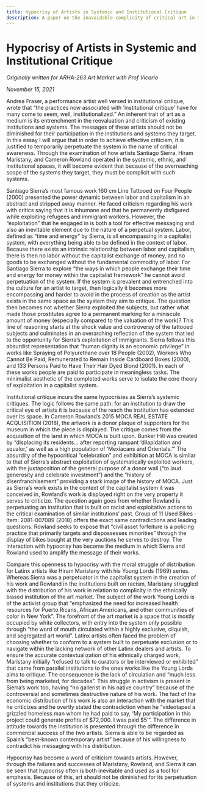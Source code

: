 ```yaml
---
title: Hypocrisy of Artists in Systemic and Institutional Critique
description: A paper on the inavoidable complicity of critical art in the systems they target.
---
```


# Hypocrisy of Artists in Systemic and Institutional Critique

*Originally written for ARHA-263 Art Market with Prof Vicario*

*November 15, 2021*

Andrea Fraser, a performance artist well versed in institutional critique, wrote that “the practices now associated with ‘institutional critique’ have for many come to seem, well, institutionalized.” An inherent trait of art as a medium is its entrenchment in the reevaluation and criticism of existing institutions and systems. The messages of these artists should not be diminished for their participation in the institutions and systems they target. In this essay I will argue that in order to achieve effective criticism, it is justified to temporarily perpetuate the system in the name of critical awareness. Through the examination of how artists Santiago Sierra, Hiram Maristany, and Cameron Rowland operated in the systemic, ethnic, and institutional spaces, it will become evident that because of the overreaching scope of the systems they target, they must be complicit with such systems.

Santiago Sierra’s most famous work 160 cm Line Tattooed on Four People (2000) presented the power dynamic between labor and capitalism in an abstract and stripped away manner. He faced criticism regarding his work with critics saying that it is inhumane and that he permanently disfigured while exploiting refugees and immigrant workers. However, the “exploitation” that he engaged in is both a tool for effective messaging and also an inevitable element due to the nature of a perpetual system. Labor, defined as “time and energy” by Sierra, is all encompassing in a capitalist system, with everything being able to be defined in the context of labor. Because there exists an intrinsic relationship between labor and capitalism, there is then no labor without the capitalist exchange of money, and no goods to be exchanged without the fundamental commodity of labor. For Santiago Sierra to explore “the ways in which people exchange their time and energy for money within the capitalist framework” he cannot avoid perpetuation of the system. If the system is prevalent and entrenched into the culture for an artist to target, then logically it becomes more encompassing and harder to avoid in the process of creation as the artist exists in the same space as the system they aim to critique. The question then becomes not whether Sierra exploited the subjects, but rather what made those prostitutes agree to a permanent marking for a miniscule amount of money (especially compared to the valuation of the work)? This line of reasoning starts at the shock value and controversy of the tattooed subjects and culminates in an overarching reflection of the system that led to the opportunity for Sierra’s exploitation of immigrants. Sierra follows this absurdist representation that “human dignity is an economic privilege” in works like Spraying of Polyurethane over 18 People (2002), Workers Who Cannot Be Paid, Remunerated to Remain Inside Cardboard Boxes (2000), and 133 Persons Paid to Have Their Hair Dyed Blond (2001). In each of these works people are paid to participate in meaningless tasks. The minimalist aesthetic of the completed works serve to isolate the core theory of exploitation in a capitalist system.

Institutional critique incurs the same hypocrisies as Sierra’s systemic critiques. The logic follows the same path: for an institution to draw the critical eye of artists it is because of the reach the institution has extended over its space. In Cameron Rowland’s 2015 MOCA REAL ESTATE ACQUISITION (2018), the artwork is a donor plaque of supporters for the museum in which the piece is displayed. The critique comes from the acquisition of the land in which MOCA is built upon. Bunker Hill was created by “displacing its residents… after reporting rampant ‘dilapidation and squalor,’ as well as a high population of ‘Mexiacans and Orientals.’” The absurdity of the hypocritical “celebration” and exhibition at MOCA is similar to that of Sierra’s abstract exploitation of systematically exploited workers, with the juxtaposition of the general purpose of a donor wall (“to laud generosity and celebrate investment”) and the “history of disenfranchisement” providing a stark image of the history of MOCA. Just as Sierra’s work exists in the context of the capitalist system it was conceived in, Rowland’s work is displayed right on the very property it serves to criticize. The question again goes from whether Rowland is perpetuating an institution that is built on racist and exploitative actions to the critical examination of similar institutions’ past. Group of 11 Used Bikes - Item: 2081-007089 (2018) offers the exact same contradictions and leading questions. Rowland seeks to expose that “civil asset forfeiture is a policing practice that primarily targets and dispossesses minorities” through the display of bikes bought at the very auctions he serves to destroy. The interaction with hypocrisy has become the medium in which Sierra and Rowland used to amplify the message of their works.

Compare this openness to hypocrisy with the moral struggle of distribution for Latinx artists like Hiram Maristany with his Young Lords (1969) series. Whereas Sierra was a perpetuator in the capitalist system in the creation of his work and Rowland in the institutions built on racism, Maristany struggled with the distribution of his work in relation to complicity in the ethnically biased institution of the art market. The subject of the work Young Lords is of the activist group that “emphasized the need for increased health resources for Puerto Ricans, African Americans, and other communities of color in New York”. The forefront of the art market is a space that is mostly occupied by white collectors, with entry into the system only possible through “the word of mouth circulated within a highly exclusive, cliquish, and segregated art world”. Latinx artists often faced the problem of choosing whether to conform to a system built to perpetuate exclusion or to navigate within the lacking network of other Latinx dealers and artists. To ensure the accurate contextualization of his ethnically charged work, Maristany initially “refused to talk to curators or be interviewed or exhibited” that came from parallel institutions to the ones works like the Young Lords aims to critique. The consequence is the lack of circulation and “much less from being marketed, for decades”. This struggle in activism is present in Sierra’s work too, having “no gallerist in his native country” because of the controversial and sometimes destructive nature of his work. The fact of the economic distribution of his work is also an interaction with the market that he criticizes and he overtly stated the contradiction when he “videotaped a grizzled homeless man whom he had paid to say, ‘My participation in this project could generate profits of $72,000. I was paid $5’”. The difference in attitude towards the institution is presented through the difference in commercial success of the two artists. Sierra is able to be regarded as Spain’s “best-known contemporary artist” because of his willingness to contradict his messaging with his distribution.

​Hypocrisy has become a word of criticism towards artists. However, through the failures and successes of Maristany, Rowland, and Sierra it can be seen that hypocrisy often is both inevitable and used as a tool for emphasis. Because of this, art should not be diminished for its perpetuation of systems and institutions that they criticize.